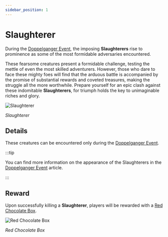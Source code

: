 ```yaml
---
sidebar_position: 1
---
```


# Slaughterer

During the [Doppelganger Event](/events/doppelganger), the imposing **Slaughterers** rise to prominence as some of the most formidable adversaries encountered.

These fearsome creatures present a formidable challenge, testing the mettle of even the most skilled adventurers. However, those who dare to face these mighty foes will find that the arduous battle is accompanied by the promise of substantial rewards and coveted treasures, making the struggle all the more worthwhile. Prepare yourself for an epic clash against these indomitable **Slaughterers**, for triumph holds the key to unimaginable riches and glory.

![Slaughterer](/img/monsters/special/others/slaughterer.jpg)

_Slaughterer_

## Details

These creatures can be encountered only during the [Doppelganger Event](/events/doppelganger).

:::tip

You can find more information on the appearance of the Slaughterers in the [Doppelganger Event](/events/doppelganger) article.

:::

## Reward

Upon successfully killing a **Slaughterer**, players will be rewarded with a [Red Chocolate Box](/items/item-bags/misc/red-chocolate-box).

![Red Chocolate Box](/img/items/item-bags/red-chocolate-box.png)

_Red Chocolate Box_
